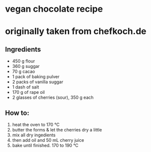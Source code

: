 # vegan chocolate recipe
# originally taken from chefkoch.de

## Ingredients

- 450 g flour
- 360 g suggar
- 70 g cacao
- 1 pack of baking pulver
- 2 packs of vanilla suggar
- 1 dash of salt
- 170 g of rape oil
- 2 glasses of cherries (sour), 350 g each

## How to:

1. heat the oven to 170 °C
2. butter the forms & let the cherries dry a little
3. mix all dry ingedients
4. then add oil and 50 mL cherry juice
5. bake until finished. 170 to 190 °C
